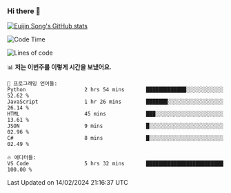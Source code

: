 ### Hi there 👋

[![Euijin Song's GitHub stats](https://github-readme-stats.vercel.app/api?username=lstar2397&count_private=true&show_icons=true&theme=tokyonight&locale=kr)](https://github.com/anuraghazra/github-readme-stats)

<!--START_SECTION:waka-->
![Code Time](http://img.shields.io/badge/Code%20Time-281%20hrs%2059%20mins-blue)

![Lines of code](https://img.shields.io/badge/%EC%A0%80%EB%8A%94%20%EC%97%AC%ED%83%9C%EA%B9%8C%EC%A7%80%20-744.6%20thousand%20%EC%A4%84%EC%9D%98%20%EC%BD%94%EB%93%9C%EB%A5%BC%20%EC%9E%91%EC%84%B1%ED%96%88%EC%96%B4%EC%9A%94.-blue)

📊 **저는 이번주를 이렇게 시간을 보냈어요.** 

```text
💬 프로그래밍 언어들: 
Python                   2 hrs 54 mins       █████████████░░░░░░░░░░░░   52.62 % 
JavaScript               1 hr 26 mins        ███████░░░░░░░░░░░░░░░░░░   26.14 % 
HTML                     45 mins             ███░░░░░░░░░░░░░░░░░░░░░░   13.61 % 
JSON                     9 mins              █░░░░░░░░░░░░░░░░░░░░░░░░   02.96 % 
C#                       8 mins              █░░░░░░░░░░░░░░░░░░░░░░░░   02.49 % 

🔥 에디터들: 
VS Code                  5 hrs 32 mins       █████████████████████████   100.00 % 
```


 Last Updated on 14/02/2024 21:16:37 UTC
<!--END_SECTION:waka-->

<!--
**lstar2397/lstar2397** is a ✨ _special_ ✨ repository because its `README.md` (this file) appears on your GitHub profile.

Here are some ideas to get you started:

- 🔭 I’m currently working on ...
- 🌱 I’m currently learning ...
- 👯 I’m looking to collaborate on ...
- 🤔 I’m looking for help with ...
- 💬 Ask me about ...
- 📫 How to reach me: ...
- 😄 Pronouns: ...
- ⚡ Fun fact: ...
-->
